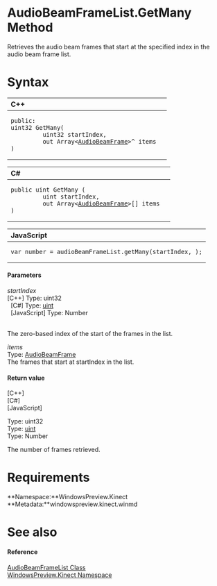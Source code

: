 AudioBeamFrameList.GetMany Method  
=================================  

Retrieves the audio beam frames that start at the specified index in the audio beam frame list. <span id="syntaxSection"></span>

Syntax  
======  

<table>
<colgroup>
<col width="100%" />
</colgroup>
<thead>
<tr class="header">
<th align="left">C++</th>
</tr>
</thead>
<tbody>
<tr class="odd">
<td align="left"><pre><code>public:  
uint32 GetMany(  
         uint32 startIndex,  
         out Array&lt;<a href="../../AudioBeamFrame_Class.md">AudioBeamFrame</a>&gt;^ items  
)</code></pre></td>
</tr>
</tbody>
</table>

<table>
<colgroup>
<col width="100%" />
</colgroup>
<thead>
<tr class="header">
<th align="left">C#</th>
</tr>
</thead>
<tbody>
<tr class="odd">
<td align="left"><pre><code>public uint GetMany (  
         uint startIndex,  
         out Array&lt;<a href="../../AudioBeamFrame_Class.md">AudioBeamFrame</a>&gt;[] items  
)</code></pre></td>
</tr>
</tbody>
</table>

<table>
<colgroup>
<col width="100%" />
</colgroup>
<thead>
<tr class="header">
<th align="left">JavaScript</th>
</tr>
</thead>
<tbody>
<tr class="odd">
<td align="left"><pre><code>var number = audioBeamFrameList.getMany(startIndex, );</code></pre></td>
</tr>
</tbody>
</table>

<span id="ID4EG"></span>
#### Parameters  

*startIndex*    
[C++] Type: uint32  
  [C\#] Type: [uint](http://msdn.microsoft.com/en-us/library/system.uint32.aspx)  
  [JavaScript] Type: Number  
   

The zero-based index of the start of the frames in the list.  

*items*    
Type: [AudioBeamFrame](../../AudioBeamFrame_Class.md)  
The frames that start at startIndex in the list.  

<span id="ID4EP"></span>
#### Return value  

[C++]   
 [C\#]   
 [JavaScript]   

Type: uint32  
Type: [uint](http://msdn.microsoft.com/en-us/library/system.uint32.aspx)  
Type: Number  

The number of frames retrieved.  

<span id="requirements"></span>

Requirements  
============  

**Namespace:**WindowsPreview.Kinect  
**Metadata:**windowspreview.kinect.winmd  

<span id="ID4EGB"></span>

See also  
========  

<span id="ID4EIB"></span>
#### Reference  

[AudioBeamFrameList Class](../../AudioBeamFrameList_Class.md)  
 [WindowsPreview.Kinect Namespace](../../../Kinect.md)  



<!--Please do not edit the data in the comment block below.-->
<!--
TOCTitle : GetMany Method
RLTitle : AudioBeamFrameList.GetMany Method
KeywordK : GetMany method
KeywordK : AudioBeamFrameList.GetMany method
KeywordF : WindowsPreview.Kinect.AudioBeamFrameList.GetMany
KeywordF : AudioBeamFrameList.GetMany
KeywordF : GetMany
KeywordF : WindowsPreview.Kinect.AudioBeamFrameList.GetMany(System.UInt32,WindowsPreview.Kinect.AudioBeamFrame[]@)
KeywordA : M:WindowsPreview.Kinect.AudioBeamFrameList.GetMany(System.UInt32,WindowsPreview.Kinect.AudioBeamFrame[]@)
AssetID : M:WindowsPreview.Kinect.AudioBeamFrameList.GetMany(System.UInt32,WindowsPreview.Kinect.AudioBeamFrame[]@)
Locale : en-us
CommunityContent : 1
APIType : Managed
APILocation : windowspreview.kinect.winmd
APIName : WindowsPreview.Kinect.AudioBeamFrameList.GetMany
TargetOS : Windows
TopicType : kbSyntax
DevLang : VB
DevLang : CSharp
DevLang : JavaScript
DevLang : C++
DocSet : K4Wv2
ProjType : K4Wv2Proj
Technology : Kinect for Windows
Product : Kinect for Windows SDK v2
productversion : 20
-->

